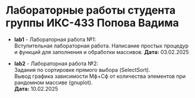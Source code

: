 # Лабораторные работы студента группы ИКС-433 Попова Вадима

- **lab1** - Лабораторная работа №1:  
  Вступительная лабораторная работа. Написание простых процедур и функций для заполнения и обработки массивов.
  **Дата:** 03.02.2025
  
- **lab2** - Лабораторная работа №2:  
  Задания по сортировке прямого выбора (SelectSort).  
  Вывод графика зависимости Мф+Сф от количества элементов при рандомном массиве (gnuplot).    
  **Дата:** 10.02.2025
